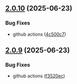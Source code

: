 ## [2.0.10](https://github.com/raveviner/tsgo-cli/compare/v2.0.9...v2.0.10) (2025-06-23)


### Bug Fixes

* github actions ([4c500c7](https://github.com/raveviner/tsgo-cli/commit/4c500c70b8f8ad445ef3baeec7db48a49f40aeab))

## [2.0.9](https://github.com/raveviner/tsgo-cli/compare/v2.0.8...v2.0.9) (2025-06-23)

### Bug Fixes

- github actions ([f3520ec](https://github.com/raveviner/tsgo-cli/commit/f3520ec35df0baef5c31cf7a29520e5e8c5ece3d))
